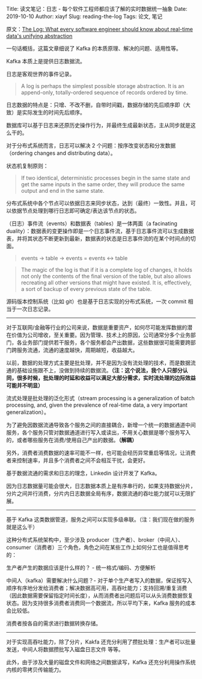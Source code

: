 Title: 读文笔记：日志 - 每个软件工程师都应该了解的实时数据统一抽象
Date: 2019-10-10
Author: xiayf
Slug: reading-the-log
Tags: 论文, 笔记

原文：[The Log: What every software engineer should know about real-time data's unifying abstraction](https://engineering.linkedin.com/distributed-systems/log-what-every-software-engineer-should-know-about-real-time-datas-unifying)

一句话概括，这篇文章细说了 Kafka 的本质原理、解决的问题、适用性等。

Kafka 本质上是提供日志数据流。

日志是客观世界的事件记录。

> A log is perhaps the simplest possible storage abstraction. It is an append-only, totally-ordered sequence of records ordered by time.

日志数据的特点是：只增、不改不删，自带时间戳，数据存储的先后顺序即（大致）是实际发生的时间先后顺序。

数据库可以基于日志来还原历史操作行为，并最终生成最新状态，主从同步就是这么干的。

对于分布式系统而言，日志可以解决 2 个问题：按序改变状态和分发数据（ordering changes and distributing data）。

状态机复制原则：

> If two identical, deterministic processes begin in the same state and get the same inputs in the same order, they will produce the same output and end in the same state.

分布式系统中各个节点可以依据日志来同步状态，达到（最终）一致性。并且，可以依据节点处理到哪行日志即可确定/表达该节点的状态。

（日志）事件流（events）和数据表（tables）是一体两面（a facinating duality）：数据表的变更操作即是一个日志事件流，基于日志事件流可以生成数据表，并将其状态不断更新到最新，数据表的状态是日志事件流的在某个时间点的切面。

> events -> table -> events = events <-> table

> The magic of the log is that if it is a complete log of changes, it holds not only the contents of the final version of the table, but also allows recreating all other versions that might have existed. It is, effectively, a sort of backup of every previous state of the table.

源码版本控制系统（比如 git）也是基于日志实现的分布式系统，一次 commit 相当于一次日志记录。

---

对于互联网/金融等行业的公司来说，数据是重要资产，如何尽可能发挥数据的潜在价值为公司增收，至关重要。因为管理、技术上的原因，公司通常分多个业务部门，各业务部门提供若干服务，各个服务都会产出数据，这些数据很可能需要跨部门跨服务流通，流通的速度越快，周期越短，收益越大。

以前，数据的处理方式主要是批处理，并不是因为没有流处理的技术，而是数据流通的基础设施跟不上，没做到持续的数据流。**（注：这个说法，我个人只部分认同，很多时候，批处理的时延和收益可以满足大部分需求，实时流处理的边际效益可能并不明显）**

流式处理是批处理的泛化形式（stream processing is a generalization of batch processing, and, given the prevalence of real-time data, a very important generalization）。

为了避免因数据流通导致各个服务之间的直接耦合，新增一个统一的数据通道中间服务，各个服务只管对数据通道进行写入或读出，不用关心数据是哪个服务写入的，或者哪些服务在消费/使用自己产出的数据。**（解耦）**

另外，消费者消费数据的速率可能不一样，也可能会经历异常重启等情况，让消费者来控制速率，并且多个消费者之间不会相互干扰，会更好。

基于数据流通的需求和日志的理念，Linkedin 设计开发了 Kafka。

因为日志数据量可能会很大，日志数据本质上是有序串行的，如果支持数据分片，分片之间并行消费，分片内日志数据全局有序，数据流通的吞吐能力就可以无限扩展。

---

基于 Kafka 这类数据管道，服务之间可以实现多级串联。（注：我们现在做的服务就是这么干）

这种分布式系统架构中，至少涉及 producer（生产者）、broker（中间人）、consumer（消费者）三个角色，角色之间在某些工作上如何分工也是值得思考的：

生产者产生的数据应该是什么样的？ - 统一格式/编码、方便解析

中间人（kafka）需要解决什么问题？- 对于单个生产者写入的数据，保证按写入顺序有序地分发给消费者；解决数据高可用，高吞吐能力；支持回溯/重复消费（因此数据需要保留指定时间长度），从而消费者出问题后可以从头消费数据恢复状态。因为支持很多消费者消费同一个数据流，所以平均下来，Kafka 服务的成本会比较低。

消费者按各自的需求进行数据转换存储。

---

对于实现高吞吐能力，除了分片，Kakfa 还充分利用了攒批处理：生产者可以批量发送，中间人将数据攒批写入磁盘日志文件 等等。

此外，由于涉及大量的磁盘文件和网络之间数据读写，Kafka 还充分利用操作系统内核的零拷贝传输能力。



